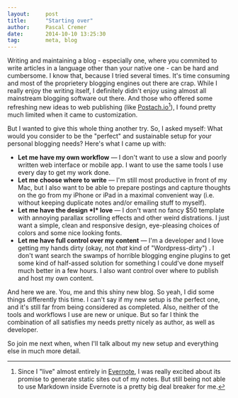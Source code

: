 ```yaml
---
layout:     post
title:      "Starting over"
author:     Pascal Cremer
date:       2014-10-10 13:25:30
tag:        meta, blog
---
```

Writing and maintaining a blog - especially one, where you commited to write articles in a language other than your native one - can be hard and cumbersome. I know that, because I tried several times. It's time consuming and most of the proprietery blogging engines out there are crap. While I really enjoy the writing itself, I definitely didn't enjoy using almost all mainstream blogging software out there. And those who offered some refreshing new ideas to web publishing (like [Postach.io](http://postach.io)[^postach]), I found pretty much limited when it came to customization.

But I wanted to give this whole thing another try. So, I asked myself: What would you consider to be the "perfect" and sustainable setup for your personal blogging needs? Here's what I came up with:

* __Let me have my own workflow__ — I don't want to use a slow and poorly written web interface or mobile app. I want to use the same tools I use every day to get my work done.
* __Let me choose where to write__ — I'm still most productive in front of my Mac, but I also want to be able to prepare postings and capture thoughts on the go from my iPhone or iPad in a maximal convenient way (i.e. without keeping duplicate notes and/or emailing stuff to myself).
* __Let me have the design \*I\* love__ — I don't want no fancy $50 template with annoying parallax scrolling effects and other weird distrations. I just want a simple, clean and responsive design, eye-pleasing choices of colors and some nice looking fonts.
* __Let me have full control over my content__ — I'm a developer and I love getting my hands dirty (okay, not *that* kind of "Wordpress-dirty") . I don't want search the swamps of horrible blogging engine plugins to get some kind of half-assed solution for something I could've done myself much better in a few hours. I also want control over where to publish and host my own content.

And here we are. You, me and this shiny new blog. So yeah, I did some things differently this time. I can't say if my new setup is *the* perfect one, and it's still far from being considered as completed. Also, neither of the tools and workflows I use are new or unique. But so far I think the combination of all satisfies my needs pretty nicely as author, as well as developer.

So join me next when, when I'll talk albout my new setup and everything else in much more detail.

[^postach]: Since I "live" almost entirely in [Evernote](https://evernote.com/intl/de/ "Evernote, der Platz zum arbeiten | Evernote"), I was really excited about its promise to generate static sites out of my notes. But still being not able to use Markdown inside Evernote is a pretty big deal breaker for me.
